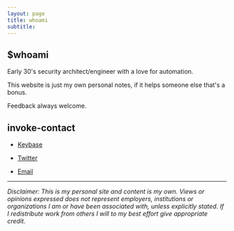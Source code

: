 ```yaml
---
layout: page
title: whoami
subtitle: 
---
```


## $whoami

Early 30's security architect/engineer with a love for automation.

This website is just my own personal notes, if it helps someone else that's a bonus.

Feedback always welcome.

## invoke-contact

* [Keybase](https://keybase.io/infernuxmonster)
  
* [Twitter](https://twitter.com/infernuxmonster)
  
* [Email](mailto:YmxvZ0BpbmZlcm51eC5ubw==)

---

*Disclaimer: This is my personal site and content is my own. Views or opinions expressed does not represent employers, institutions or organizations I am or have been associated with, unless explicitly stated. If I redistribute work from others I will to my best effort give appropriate credit.*
